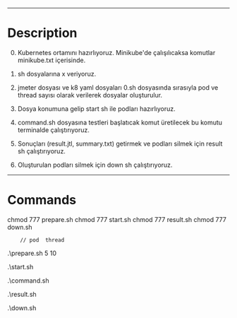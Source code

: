 *******************
# Description

0. Kubernetes ortamını hazırlıyoruz. Minikube'de çalışılıcaksa komutlar minikube.txt içerisinde.

1. sh dosyalarına x veriyoruz.

2. jmeter dosyası ve k8 yaml dosyaları 0.sh dosyasında sırasıyla pod ve thread sayısı olarak verilerek dosyalar oluşturulur.

3. Dosya konumuna gelip start sh ile podları hazırlıyoruz.

4. command.sh dosyasına testleri başlatıcak komut üretilecek bu komutu terminalde çalıştırıyoruz.

5. Sonuçları (result.jtl, summary.txt) getirmek ve podları silmek için result sh çalıştırıyoruz.

6. Oluşturulan podları silmek için down sh çalıştırıyoruz.

*******************
# Commands
chmod 777 prepare.sh
chmod 777 start.sh
chmod 777 result.sh
chmod 777 down.sh

        // pod  thread
.\prepare.sh 5 10

.\start.sh

.\command.sh

.\result.sh

.\down.sh